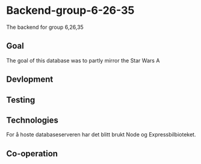 # Backend-group-6-26-35
The backend for group 6,26,35

## Goal
The goal of this database was to partly mirror the Star Wars A

## Devlopment

## Testing

## Technologies
For å hoste databaseserveren har det blitt brukt Node og Expressbilbioteket.  

## Co-operation
